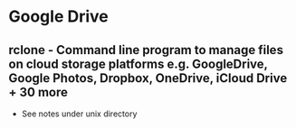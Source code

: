 # Google Drive

## rclone - Command line program to manage files on cloud storage platforms e.g. GoogleDrive, Google Photos, Dropbox, OneDrive, iCloud Drive + 30 more

 - See notes under unix directory